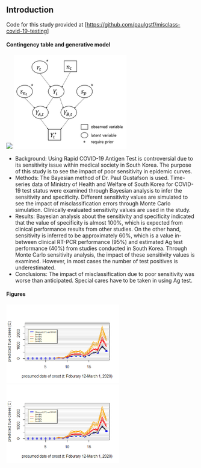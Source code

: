 ## Introduction
Code for this study provided at [https://github.com/paulgstf/misclass-covid-19-testing]
#### Contingency table and generative model
<img src="https://user-images.githubusercontent.com/49227171/141667116-c3e62113-0a01-4fa1-92c9-e1b8c3df6137.JPG" width="500">
<img src="figures/diagram.JPG" width="300">

* Background: Using Rapid COVID-19 Antigen Test is controversial due to its sensitivity issue within medical society in South Korea. The purpose of this study is to see the impact of poor sensitivity in epidemic curves.
* Methods: The Bayesian method of Dr. Paul Gustafson is used. Time-series data of Ministry of Health and Welfare of South Korea for COVID-19 test status were examined through Bayesian analysis to infer the sensitivity and specificity. Different sensitivity values are simulated to see the impact of misclassification errors through Monte Carlo simulation. Clinically evaluated sensitivity values are used in the study.
* Results: Bayesian analysis about the sensitivity and specificity indicated that the value of specificity is almost 100%, which is expected from clinical performance results from other studies. On the other hand, sensitivity is inferred to be approximately 60%, which is a value in-between clinical RT-PCR performance (95%) and estimated Ag test performance (40%) from studies conducted in South Korea. Through Monte Carlo sensitivity analysis, the impact of these sensitivity values is examined. However, in most cases the number of test positives is underestimated. 
* Conclusions: The impact of misclassification due to poor sensitivity was worse than anticipated. Special cares have to be taken in using Ag test.

#### Figures
<img src="figures/fig7.png" width="300">
<img src="figures/fig7.png" width="300">

